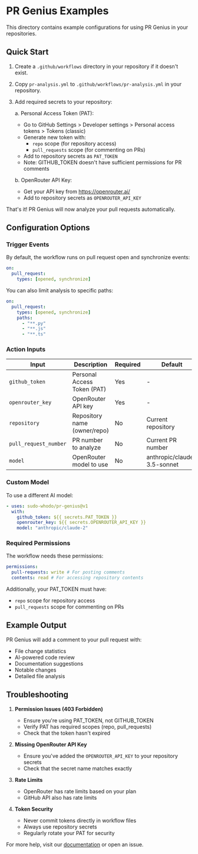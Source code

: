 # PR Genius Examples

This directory contains example configurations for using PR Genius in your repositories.

## Quick Start

1. Create a `.github/workflows` directory in your repository if it doesn't exist.

2. Copy `pr-analysis.yml` to `.github/workflows/pr-analysis.yml` in your repository.

3. Add required secrets to your repository:

   a. Personal Access Token (PAT):

   - Go to GitHub Settings > Developer settings > Personal access tokens > Tokens (classic)
   - Generate new token with:
     - `repo` scope (for repository access)
     - `pull_requests` scope (for commenting on PRs)
   - Add to repository secrets as `PAT_TOKEN`
   - Note: GITHUB_TOKEN doesn't have sufficient permissions for PR comments

   b. OpenRouter API Key:

   - Get your API key from https://openrouter.ai/
   - Add to repository secrets as `OPENROUTER_API_KEY`

That's it! PR Genius will now analyze your pull requests automatically.

## Configuration Options

### Trigger Events

By default, the workflow runs on pull request open and synchronize events:

```yaml
on:
  pull_request:
    types: [opened, synchronize]
```

You can also limit analysis to specific paths:

```yaml
on:
  pull_request:
    types: [opened, synchronize]
    paths:
      - "**.py"
      - "**.js"
      - "**.ts"
```

### Action Inputs

| Input                 | Description                  | Required | Default                     |
| --------------------- | ---------------------------- | -------- | --------------------------- |
| `github_token`        | Personal Access Token (PAT)  | Yes      | -                           |
| `openrouter_key`      | OpenRouter API key           | Yes      | -                           |
| `repository`          | Repository name (owner/repo) | No       | Current repository          |
| `pull_request_number` | PR number to analyze         | No       | Current PR number           |
| `model`               | OpenRouter model to use      | No       | anthropic/claude-3.5-sonnet |

### Custom Model

To use a different AI model:

```yaml
- uses: sudo-whodo/pr-genius@v1
  with:
    github_token: ${{ secrets.PAT_TOKEN }}
    openrouter_key: ${{ secrets.OPENROUTER_API_KEY }}
    model: "anthropic/claude-2"
```

### Required Permissions

The workflow needs these permissions:

```yaml
permissions:
  pull-requests: write # For posting comments
  contents: read # For accessing repository contents
```

Additionally, your PAT_TOKEN must have:

- `repo` scope for repository access
- `pull_requests` scope for commenting on PRs

## Example Output

PR Genius will add a comment to your pull request with:

- File change statistics
- AI-powered code review
- Documentation suggestions
- Notable changes
- Detailed file analysis

## Troubleshooting

1. **Permission Issues (403 Forbidden)**

   - Ensure you're using PAT_TOKEN, not GITHUB_TOKEN
   - Verify PAT has required scopes (repo, pull_requests)
   - Check that the token hasn't expired

2. **Missing OpenRouter API Key**

   - Ensure you've added the `OPENROUTER_API_KEY` to your repository secrets
   - Check that the secret name matches exactly

3. **Rate Limits**

   - OpenRouter has rate limits based on your plan
   - GitHub API also has rate limits

4. **Token Security**
   - Never commit tokens directly in workflow files
   - Always use repository secrets
   - Regularly rotate your PAT for security

For more help, visit our [documentation](../docs/usage-guide.md) or open an issue.
